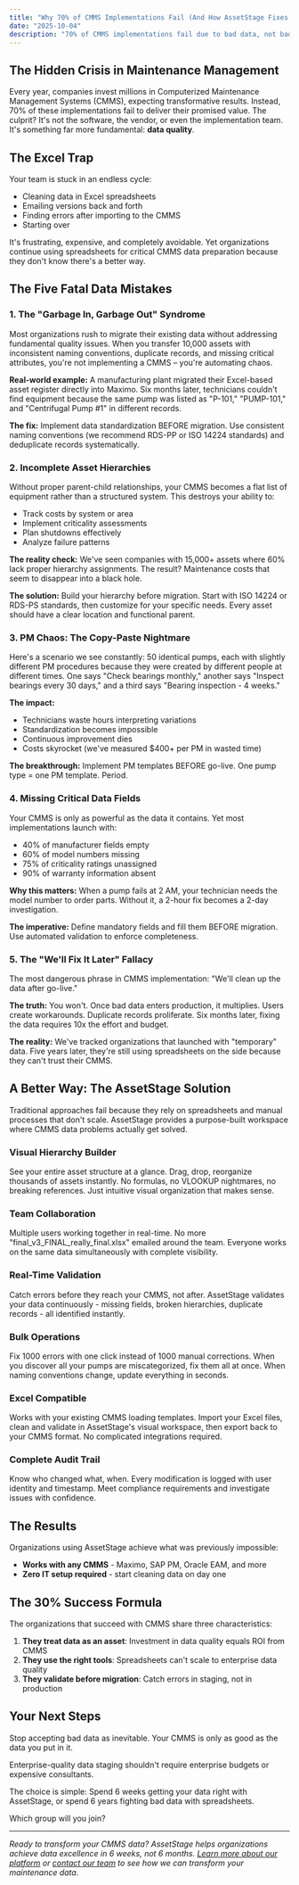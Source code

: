 ```yaml
---
title: "Why 70% of CMMS Implementations Fail (And How AssetStage Fixes It)"
date: "2025-10-04"
description: "70% of CMMS implementations fail due to bad data, not bad software. Discover how AssetStage's visual workspace solves the data quality crisis that traditional methods can't fix."
---
```


## The Hidden Crisis in Maintenance Management

Every year, companies invest millions in Computerized Maintenance Management Systems (CMMS), expecting transformative results. Instead, 70% of these implementations fail to deliver their promised value. The culprit? It's not the software, the vendor, or even the implementation team. It's something far more fundamental: **data quality**.

## The Excel Trap

Your team is stuck in an endless cycle:
- Cleaning data in Excel spreadsheets
- Emailing versions back and forth
- Finding errors after importing to the CMMS
- Starting over

It's frustrating, expensive, and completely avoidable. Yet organizations continue using spreadsheets for critical CMMS data preparation because they don't know there's a better way.

## The Five Fatal Data Mistakes

### 1. The "Garbage In, Garbage Out" Syndrome

Most organizations rush to migrate their existing data without addressing fundamental quality issues. When you transfer 10,000 assets with inconsistent naming conventions, duplicate records, and missing critical attributes, you're not implementing a CMMS – you're automating chaos.

**Real-world example:** A manufacturing plant migrated their Excel-based asset register directly into Maximo. Six months later, technicians couldn't find equipment because the same pump was listed as "P-101," "PUMP-101," and "Centrifugal Pump #1" in different records.

**The fix:** Implement data standardization BEFORE migration. Use consistent naming conventions (we recommend RDS-PP or ISO 14224 standards) and deduplicate records systematically.

### 2. Incomplete Asset Hierarchies

Without proper parent-child relationships, your CMMS becomes a flat list of equipment rather than a structured system. This destroys your ability to:
- Track costs by system or area
- Implement criticality assessments
- Plan shutdowns effectively
- Analyze failure patterns

**The reality check:** We've seen companies with 15,000+ assets where 60% lack proper hierarchy assignments. The result? Maintenance costs that seem to disappear into a black hole.

**The solution:** Build your hierarchy before migration. Start with ISO 14224 or RDS-PS standards, then customize for your specific needs. Every asset should have a clear location and functional parent.

### 3. PM Chaos: The Copy-Paste Nightmare

Here's a scenario we see constantly: 50 identical pumps, each with slightly different PM procedures because they were created by different people at different times. One says "Check bearings monthly," another says "Inspect bearings every 30 days," and a third says "Bearing inspection - 4 weeks."

**The impact:** 
- Technicians waste hours interpreting variations
- Standardization becomes impossible
- Continuous improvement dies
- Costs skyrocket (we've measured $400+ per PM in wasted time)

**The breakthrough:** Implement PM templates BEFORE go-live. One pump type = one PM template. Period.

### 4. Missing Critical Data Fields

Your CMMS is only as powerful as the data it contains. Yet most implementations launch with:
- 40% of manufacturer fields empty
- 60% of model numbers missing
- 75% of criticality ratings unassigned
- 90% of warranty information absent

**Why this matters:** When a pump fails at 2 AM, your technician needs the model number to order parts. Without it, a 2-hour fix becomes a 2-day investigation.

**The imperative:** Define mandatory fields and fill them BEFORE migration. Use automated validation to enforce completeness.

### 5. The "We'll Fix It Later" Fallacy

The most dangerous phrase in CMMS implementation: "We'll clean up the data after go-live." 

**The truth:** You won't. Once bad data enters production, it multiplies. Users create workarounds. Duplicate records proliferate. Six months later, fixing the data requires 10x the effort and budget.

**The reality:** We've tracked organizations that launched with "temporary" data. Five years later, they're still using spreadsheets on the side because they can't trust their CMMS.

## A Better Way: The AssetStage Solution

Traditional approaches fail because they rely on spreadsheets and manual processes that don't scale. AssetStage provides a purpose-built workspace where CMMS data problems actually get solved.

### Visual Hierarchy Builder
See your entire asset structure at a glance. Drag, drop, reorganize thousands of assets instantly. No formulas, no VLOOKUP nightmares, no breaking references. Just intuitive visual organization that makes sense.

### Team Collaboration
Multiple users working together in real-time. No more "final_v3_FINAL_really_final.xlsx" emailed around the team. Everyone works on the same data simultaneously with complete visibility.

### Real-Time Validation
Catch errors before they reach your CMMS, not after. AssetStage validates your data continuously - missing fields, broken hierarchies, duplicate records - all identified instantly.

### Bulk Operations
Fix 1000 errors with one click instead of 1000 manual corrections. When you discover all your pumps are miscategorized, fix them all at once. When naming conventions change, update everything in seconds.

### Excel Compatible
Works with your existing CMMS loading templates. Import your Excel files, clean and validate in AssetStage's visual workspace, then export back to your CMMS format. No complicated integrations required.

### Complete Audit Trail
Know who changed what, when. Every modification is logged with user identity and timestamp. Meet compliance requirements and investigate issues with confidence.

## The Results

Organizations using AssetStage achieve what was previously impossible:

- **Works with any CMMS** - Maximo, SAP PM, Oracle EAM, and more
- **Zero IT setup required** - start cleaning data on day one

## The 30% Success Formula

The organizations that succeed with CMMS share three characteristics:

1. **They treat data as an asset**: Investment in data quality equals ROI from CMMS
2. **They use the right tools**: Spreadsheets can't scale to enterprise data quality
3. **They validate before migration**: Catch errors in staging, not in production

## Your Next Steps

Stop accepting bad data as inevitable. Your CMMS is only as good as the data you put in it.

Enterprise-quality data staging shouldn't require enterprise budgets or expensive consultants.

The choice is simple: Spend 6 weeks getting your data right with AssetStage, or spend 6 years fighting bad data with spreadsheets.

Which group will you join?

---

*Ready to transform your CMMS data? AssetStage helps organizations achieve data excellence in 6 weeks, not 6 months. [Learn more about our platform](/#assetstage) or [contact our team](/#contact) to see how we can transform your maintenance data.*